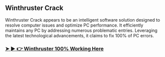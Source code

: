 ## Winthruster Crack

Winthruster Crack appears to be an intelligent software solution designed to resolve computer issues and optimize PC performance. It efficiently maintains any PC by addressing numerous problematic entries. Leveraging the latest technological advancements, it claims to fix 100% of PC errors.

### [➤ ► 👉 Winthruster 100% Working Here](https://tinyurl.com/9rdtyvz2)
